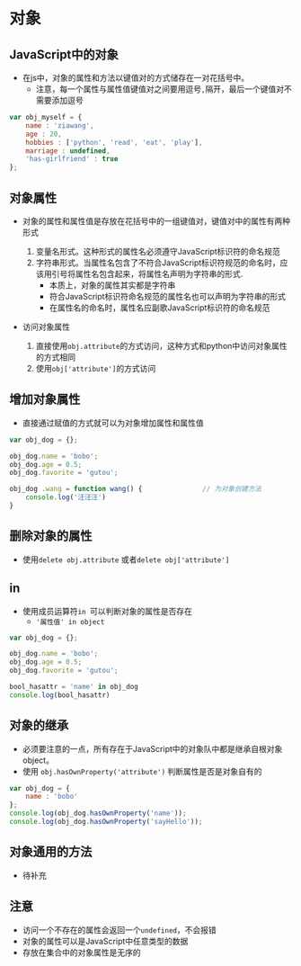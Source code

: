 # 对象

## JavaScript中的对象
- 在js中，对象的属性和方法以键值对的方式储存在一对花括号中。
	- 注意，每一个属性与属性值键值对之间要用逗号`,`隔开，最后一个键值对不需要添加逗号

```javascript
var obj_myself = {
    name : 'ziawang',
    age : 20,
    hobbies : ['python', 'read', 'eat', 'play'],
    marriage : undefined,
    'has-girlfriend' : true
};
```



## 对象属性
- 对象的属性和属性值是存放在花括号中的一组键值对，键值对中的属性有两种形式
	1. 变量名形式。这种形式的属性名必须遵守JavaScript标识符的命名规范
	2. 字符串形式。当属性名包含了不符合JavaScript标识符规范的命名时，应该用引号将属性名包含起来，将属性名声明为字符串的形式.
		- 本质上，对象的属性其实都是字符串
		- 符合JavaScript标识符命名规范的属性名也可以声明为字符串的形式
		- 在属性名的命名时，属性名应副歌JavaScript标识符的命名规范
	
- 访问对象属性  
	1. 直接使用`obj.attribute`的方式访问，这种方式和python中访问对象属性的方式相同
	2. 使用`obj['attribute']`的方式访问

## 增加对象属性
- 直接通过赋值的方式就可以为对象增加属性和属性值

```javascript
var obj_dog = {};

obj_dog.name = 'bobo';
obj_dog.age = 0.5;
obj_dog.favorite = 'gutou';

obj_dog .wang = function wang() {				// 为对象创建方法
    console.log('汪汪汪')
}
```



## 删除对象的属性
- 使用`delete obj.attribute` 或者`delete obj['attribute']`


##  in
- 使用成员运算符`in `可以判断对象的属性是否存在
	- `'属性值' in object`

```javascript
var obj_dog = {};

obj_dog.name = 'bobo';
obj_dog.age = 0.5;
obj_dog.favorite = 'gutou';

bool_hasattr = 'name' in obj_dog
console.log(bool_hasattr)
```


## 对象的继承
- 必须要注意的一点，所有存在于JavaScript中的对象队中都是继承自根对象object。
- 使用 `obj.hasOwnProperty('attribute')` 判断属性是否是对象自有的



```javascript
var obj_dog = {
    name : 'bobo'
};
console.log(obj_dog.hasOwnProperty('name'));
console.log(obj_dog.hasOwnProperty('sayHello'));
```



## 对象通用的方法
- 待补充


## 注意
- 访问一个不存在的属性会返回一个`undefined`，不会报错
- 对象的属性可以是JavaScript中任意类型的数据
- 存放在集合中的对象属性是无序的